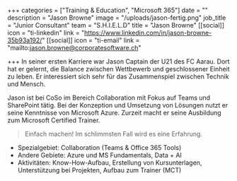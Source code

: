 +++
categories = ["Training & Education", "Microsoft 365"]
date = ""
description = "Jason Browne"
image = "/uploads/jason-fertig.png"
job_title = "Junior Consultant"
team = "S.H.I.E.L.D"
title = "Jason Browne"
[[social]]
icon = "ti-linkedin"
link = "https://www.linkedin.com/in/jason-browne-35b93a192/"
[[social]]
icon = "ti-email"
link = "mailto:jason.browne@corporatesoftware.ch"

+++
In seiner ersten Karriere war Jason Captain der U21 des FC Aarau. Dort hat er gelernt, die Balance zwischen Wettbewerb und geschlossener Einheit zu leben. Er interessiert sich sehr für das Zusammenspiel zwischen Technik und Mensch.  

Jason ist bei CoSo im Bereich Collaboration mit Fokus auf Teams und SharePoint tätig. Bei der Konzeption und Umsetzung von Lösungen nutzt er seine Kenntnisse von Microsoft Azure. Zurzeit macht er seine Ausbildung zum Microsoft Certified Trainer.

> Einfach machen! Im schlimmsten Fall wird es eine Erfahrung.

* Spezialgebiet: Collaboration (Teams & Office 365 Tools)
* Andere Gebiete: Azure und MS Fundamentals, Data + AI
* Aktivitäten: Know-How-Aufbau, Erstellung von Kursunterlagen, Unterstützung bei Projekten, Aufbau zum Trainer (MCT)